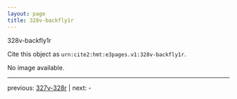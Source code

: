 ```yaml
---
layout: page
title: 328v-backfly1r
---
```


328v-backfly1r

Cite this object as `urn:cite2:hmt:e3pages.v1:328v-backfly1r`.

No image available. 



---

previous: [327v-328r](../327v-328r/) | next: -
